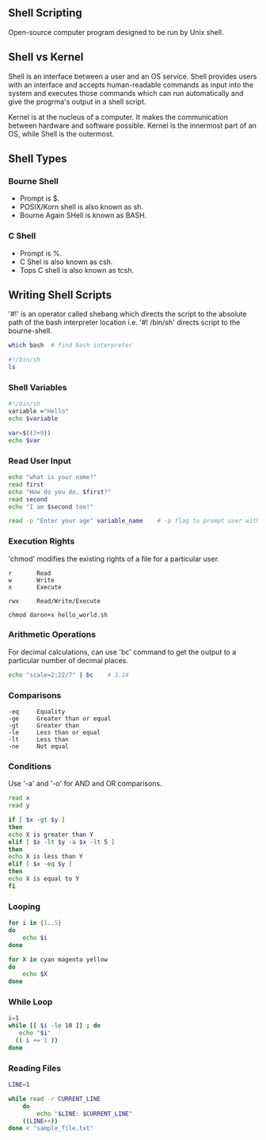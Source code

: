 ## Shell Scripting

Open-source computer program designed to be run by Unix shell. 

## Shell vs Kernel

Shell is an interface between a user and an OS service. Shell provides users with an interface and accepts human-readable commands as input into the system and executes those commands which can run automatically and give the progrma's output in a shell script.

Kernel is at the nucleus of a computer. It makes the communication between hardware and software possible. Kernel is the innermost part of an OS, while Shell is the outermost.

## Shell Types

### Bourne Shell
- Prompt is $.
- POSIX/Korn shell is also known as sh.
- Bourne Again SHell is known as BASH.

### C Shell

- Prompt is %.
- C Shel is also known as csh.
- Tops C shell is also known as tcsh.

## Writing Shell Scripts

'#!' is an operator called shebang which directs the script to the absolute path of the bash interpreter location i.e. '#! /bin/sh' directs script to the bourne-shell.

```sh
which bash  # find bash interpreter

#!/bin/sh
ls
```

### Shell Variables

```sh
#!/bin/sh
variable ="Hello"
echo $variable

var=$((3+9))
echo $var
```

### Read User Input

```sh
echo "what is your name?"
read first
echo "How do you do, $first?"
read second
echo "I am $second too!"

read -p "Enter your age" variable_name    # -p flag to prompt user with a custom msg
```

### Execution Rights

'chmod' modifies the existing rights of a file for a particular user. 

```
r       Read
w       Write
x       Execute

rwx     Read/Write/Execute
```

```console
chmod daron+x hello_world.sh
```

### Arithmetic Operations

For decimal calculations, can use 'bc' command to get the output to a particular number of decimal places.

```sh
echo "scale=2;22/7" | bc    # 3.14
```

### Comparisons

```
-eq     Equality
-ge     Greater than or equal
-gt     Greater than
-le     Less than or equal
-lt     Less than
-ne     Not equal
```

### Conditions

Use '-a' and '-o' for AND and OR comparisons.

```sh
read x
read y

if [ $x -gt $y ]
then
echo X is greater than Y
elif [ $x -lt $y -a $x -lt 5 ]
then
echo X is less than Y
elif [ $x -eq $y ]
then
echo X is equal to Y
fi
```

### Looping

```sh
for i in {1..5}
do
    echo $i
done

for X in cyan magenta yellow  
do
	echo $X
done
```

### While Loop

```sh
i=1
while [[ $i -le 10 ]] ; do
   echo "$i"
  (( i += 1 ))
done
```

### Reading Files

```sh
LINE=1

while read -r CURRENT_LINE
	do
		echo "$LINE: $CURRENT_LINE"
    ((LINE++))
done < "sample_file.txt"
```
